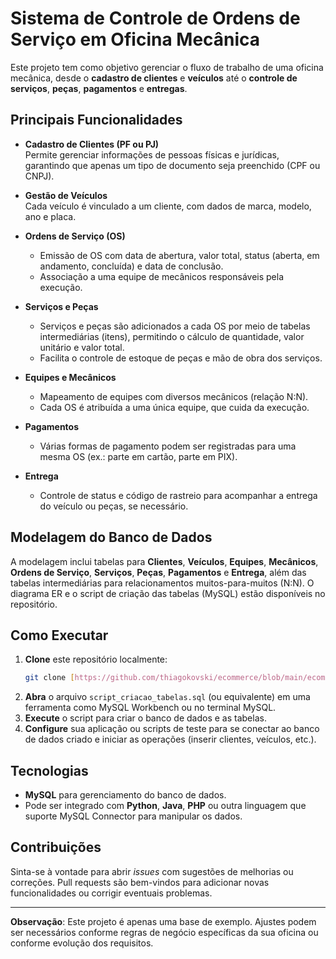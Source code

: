 # Sistema de Controle de Ordens de Serviço em Oficina Mecânica

Este projeto tem como objetivo gerenciar o fluxo de trabalho de uma oficina mecânica, desde o **cadastro de clientes** e **veículos** até o **controle de serviços**, **peças**, **pagamentos** e **entregas**.

## Principais Funcionalidades

- **Cadastro de Clientes (PF ou PJ)**  
  Permite gerenciar informações de pessoas físicas e jurídicas, garantindo que apenas um tipo de documento seja preenchido (CPF ou CNPJ).

- **Gestão de Veículos**  
  Cada veículo é vinculado a um cliente, com dados de marca, modelo, ano e placa.

- **Ordens de Serviço (OS)**  
  - Emissão de OS com data de abertura, valor total, status (aberta, em andamento, concluída) e data de conclusão.  
  - Associação a uma equipe de mecânicos responsáveis pela execução.

- **Serviços e Peças**  
  - Serviços e peças são adicionados a cada OS por meio de tabelas intermediárias (itens), permitindo o cálculo de quantidade, valor unitário e valor total.  
  - Facilita o controle de estoque de peças e mão de obra dos serviços.

- **Equipes e Mecânicos**  
  - Mapeamento de equipes com diversos mecânicos (relação N:N).  
  - Cada OS é atribuída a uma única equipe, que cuida da execução.

- **Pagamentos**  
  - Várias formas de pagamento podem ser registradas para uma mesma OS (ex.: parte em cartão, parte em PIX).

- **Entrega**  
  - Controle de status e código de rastreio para acompanhar a entrega do veículo ou peças, se necessário.

## Modelagem do Banco de Dados

A modelagem inclui tabelas para **Clientes**, **Veículos**, **Equipes**, **Mecânicos**, **Ordens de Serviço**, **Serviços**, **Peças**, **Pagamentos** e **Entrega**, além das tabelas intermediárias para relacionamentos muitos-para-muitos (N:N). O diagrama ER e o script de criação das tabelas (MySQL) estão disponíveis no repositório.

## Como Executar

1. **Clone** este repositório localmente:
   ```bash
   git clone [https://github.com/thiagokovski/ecommerce/blob/main/ecommerce](https://github.com/thiagokovski/ecommerce/blob/main/ecommerce)
   ```
2. **Abra** o arquivo `script_criacao_tabelas.sql` (ou equivalente) em uma ferramenta como MySQL Workbench ou no terminal MySQL.
3. **Execute** o script para criar o banco de dados e as tabelas.
4. **Configure** sua aplicação ou scripts de teste para se conectar ao banco de dados criado e iniciar as operações (inserir clientes, veículos, etc.).

## Tecnologias

- **MySQL** para gerenciamento do banco de dados.
- Pode ser integrado com **Python**, **Java**, **PHP** ou outra linguagem que suporte MySQL Connector para manipular os dados.

## Contribuições

Sinta-se à vontade para abrir *issues* com sugestões de melhorias ou correções. Pull requests são bem-vindos para adicionar novas funcionalidades ou corrigir eventuais problemas.

---

**Observação**: Este projeto é apenas uma base de exemplo. Ajustes podem ser necessários conforme regras de negócio específicas da sua oficina ou conforme evolução dos requisitos.
